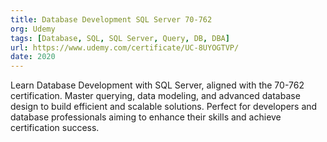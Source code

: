 ```yaml
---
title: Database Development SQL Server 70-762
org: Udemy
tags: [Database, SQL, SQL Server, Query, DB, DBA]
url: https://www.udemy.com/certificate/UC-8UYOGTVP/
date: 2020
---
```


Learn Database Development with SQL Server, aligned with the 70-762 certification. Master querying, data modeling, and advanced database design to build efficient and scalable solutions. Perfect for developers and database professionals aiming to enhance their skills and achieve certification success.
